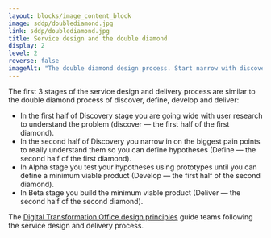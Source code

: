 ```yaml
---
layout: blocks/image_content_block
image: sddp/doublediamond.jpg
link: sddp/doublediamond.jpg
title: Service design and the double diamond
display: 2
level: 2
reverse: false
imageAlt: "The double diamond design process. Start narrow with discovery and go wide then narrow in to get an in depth understanding of the problem. Start to go wide again with you prototypes, until you are confident you have something like the solution and then go narrow again to iterate."
---
```


The first 3 stages of the service design and delivery process are similar to the double diamond process of discover, define, develop and deliver:

- In the first half of Discovery stage you are going wide with user research to understand the problem (discover — the first half of the first diamond).
- In the second half of Discovery you narrow in on the biggest pain points to really understand them so you can define hypotheses (Define — the second half of the first diamond).
- In Alpha stage you test your hypotheses using prototypes until you can define a minimum viable product (Develop — the first half of the second diamond).
- In Beta stage you build the minimum viable product (Deliver — the second half of the second diamond).

The [Digital Transformation Office design principles](https://www.dta.gov.au/standard/design-principles/) guide teams following the service design and delivery process. 